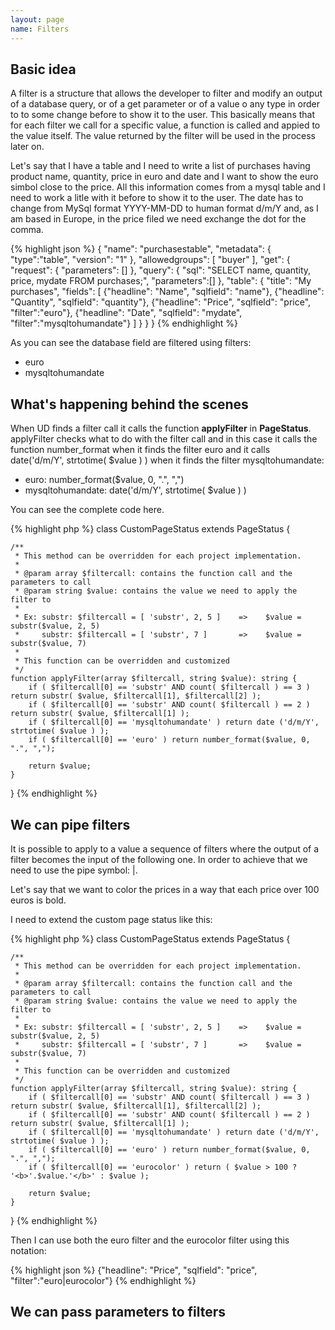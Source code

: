 ```yaml
---
layout: page
name: Filters
---
```


## Basic idea

A filter is a structure that allows the developer to filter and modify an output of a database query, or of a get parameter or of a value o any type in order to to some change before to show it to the user. This basically means that for each filter we call for a specific value, a function is called and appied to the value itself. The value returned by the filter will be used in the process later on.

Let's say that I have a table and I need to write a list of purchases having product name, quantity, price in euro and date and I want to show the euro simbol close to the price. All this information comes from a mysql table and I need to work a litle with it before to show it to the user. The date has to change from MySql format YYYY-MM-DD to human format d/m/Y and, as I am based in Europe, in the price filed we need exchange the dot for the comma. 

{% highlight json %}
{
  "name": "purchasestable",
  "metadata": { "type":"table", "version": "1" },
  "allowedgroups": [ "buyer" ],
  "get": {
    "request": {
      "parameters": []
    },
    "query": {
      "sql": "SELECT name, quantity, price, mydate FROM purchases;",
      "parameters":[]
    },
    "table": {
      "title": "My purchases",
      "fields": [
        {"headline": "Name", "sqlfield": "name"},
        {"headline": "Quantity", "sqlfield": "quantity"},
        {"headline": "Price", "sqlfield": "price", "filter":"euro"},
        {"headline": "Date", "sqlfield": "mydate", "filter":"mysqltohumandate"}
      ]
    }
  }
}
{% endhighlight %}

As you can see the database field are filtered using filters:

* euro
* mysqltohumandate

## What's happening behind the scenes

When UD finds a filter call it calls the function **applyFilter** in **PageStatus**. applyFilter checks what to do with the filter call and in this case it calls the function number_format when it finds the filter euro and it calls date('d/m/Y', strtotime( $value ) ) when it finds the filter mysqltohumandate:

* euro: number_format($value, 0, ".", ",")
* mysqltohumandate: date('d/m/Y', strtotime( $value ) )

You can see the complete code here.

{% highlight php %}
class CustomPageStatus extends PageStatus {

    /**
     * This method can be overridden for each project implementation.
     *
     * @param array $filtercall: contains the function call and the parameters to call
     * @param string $value: contains the value we need to apply the filter to
     *
     * Ex: substr: $filtercall = [ 'substr', 2, 5 ]    =>    $value = substr($value, 2, 5)
     *     substr: $filtercall = [ 'substr', 7 ]       =>    $value = substr($value, 7)
     *
     * This function can be overridden and customized
     */
    function applyFilter(array $filtercall, string $value): string {
        if ( $filtercall[0] == 'substr' AND count( $filtercall ) == 3 ) return substr( $value, $filtercall[1], $filtercall[2] );
        if ( $filtercall[0] == 'substr' AND count( $filtercall ) == 2 ) return substr( $value, $filtercall[1] );
        if ( $filtercall[0] == 'mysqltohumandate' ) return date ('d/m/Y', strtotime( $value ) );
        if ( $filtercall[0] == 'euro' ) return number_format($value, 0, ".", ",");

        return $value;
    }
}
{% endhighlight %}

## We can pipe filters

It is possible to apply to a value a sequence of filters where the output of a filter becomes the input of the following one. In order to achieve that we need to use the pipe symbol: |.

Let's say that we want to color the prices in a way that each price over 100 euros is bold.

I need to extend the custom page status like this:

{% highlight php %}
class CustomPageStatus extends PageStatus {

    /**
     * This method can be overridden for each project implementation.
     *
     * @param array $filtercall: contains the function call and the parameters to call
     * @param string $value: contains the value we need to apply the filter to
     *
     * Ex: substr: $filtercall = [ 'substr', 2, 5 ]    =>    $value = substr($value, 2, 5)
     *     substr: $filtercall = [ 'substr', 7 ]       =>    $value = substr($value, 7)
     *
     * This function can be overridden and customized
     */
    function applyFilter(array $filtercall, string $value): string {
        if ( $filtercall[0] == 'substr' AND count( $filtercall ) == 3 ) return substr( $value, $filtercall[1], $filtercall[2] );
        if ( $filtercall[0] == 'substr' AND count( $filtercall ) == 2 ) return substr( $value, $filtercall[1] );
        if ( $filtercall[0] == 'mysqltohumandate' ) return date ('d/m/Y', strtotime( $value ) );
        if ( $filtercall[0] == 'euro' ) return number_format($value, 0, ".", ",");
		if ( $filtercall[0] == 'eurocolor' ) return ( $value > 100 ? '<b>'.$value.'</b>' : $value );

        return $value;
    }
}
{% endhighlight %}

Then I can use both the euro filter and the eurocolor filter using this notation:

{% highlight json %}
{"headline": "Price", "sqlfield": "price", "filter":"euro|eurocolor"}
{% endhighlight %}

## We can pass parameters to filters

